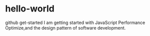# hello-world
github get-started
I am getting started with JavaScript Performance Optimize,and the design pattern of software development.
